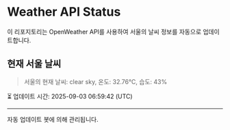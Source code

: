 
# Weather API Status

이 리포지토리는 OpenWeather API를 사용하여 서울의 날씨 정보를 자동으로 업데이트합니다.

## 현재 서울 날씨
> 서울의 현재 날씨: clear sky, 온도: 32.76°C, 습도: 43%

⏳ 업데이트 시간: 2025-09-03 06:59:42 (UTC)

---
자동 업데이트 봇에 의해 관리됩니다.
